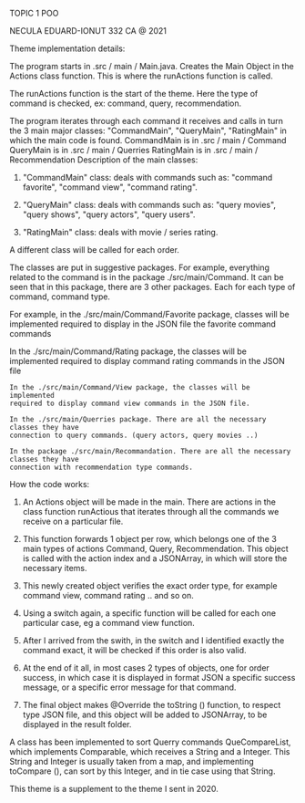 TOPIC 1 POO

NECULA EDUARD-IONUT 332 CA @ 2021

Theme implementation details:

The program starts in .src / main / Main.java.
Creates the Main Object in the Actions class function. This is where the runActions function is called.

The runActions function is the start of the theme. Here the type of command is checked, ex: command, query, recommendation.

The program iterates through each command it receives and calls in turn the 3 main major classes: "CommandMain", "QueryMain", "RatingMain" in which the main code is found.
CommandMain is in .src / main / Command
QueryMain is in .src / main / Querries
RatingMain is in .src / main / Recommendation
Description of the main classes:

1. "CommandMain" class: deals with commands such as: "command favorite", "command view", "command rating".

2. "QueryMain" class: deals with commands such as: "query movies", "query shows", "query actors", "query users".

3. "RatingMain" class: deals with movie / series rating.

A different class will be called for each order.

The classes are put in suggestive packages.
For example, everything related to the command is in the package
./src/main/Command.
It can be seen that in this package, there are 3 other packages. Each for
each type of command, command type.

For example, in the ./src/main/Command/Favorite package, classes will be implemented
required to display in the JSON file the favorite command commands

In the ./src/main/Command/Rating package, the classes will be implemented
    required to display command rating commands in the JSON file

    In the ./src/main/Command/View package, the classes will be implemented
    required to display command view commands in the JSON file.

    In the ./src/main/Querries package. There are all the necessary classes they have
    connection to query commands. (query actors, query movies ..)

    In the package ./src/main/Recommandation. There are all the necessary classes they have
    connection with recommendation type commands.


How the code works:

1. An Actions object will be made in the main. There are actions in the class
function
runActious that iterates through all the commands we receive on a particular
file.

2. This function forwards 1 object per row, which belongs
one of the 3 main types of actions Command, Query, Recommendation.
This object is called with the action index and a JSONArray, in which
will store the necessary items.

3. This newly created object verifies the exact order type,
for example command view, command rating .. and so on.

4. Using a switch again, a specific function will be called for each one
particular case, eg a command view function.

5. After I arrived from the swith, in the switch and I identified exactly the command
exact, it will be checked if this order is also valid.

6. At the end of it all, in most cases 2 types of
objects, one for order success, in which case it is displayed in format
JSON a specific success message, or a specific error message for
that command.

7. The final object makes @Override the toString () function, to respect
type JSON file, and this object will be added to JSONArray, to be
displayed in the result folder.

A class has been implemented to sort Querry commands
QueCompareList, which implements Comparable, which receives a String and a
Integer. This String and Integer is usually taken from a map, and
implementing toCompare (), can sort by this Integer, and in
tie case using that String.

This theme is a supplement to the theme I sent in 2020.

